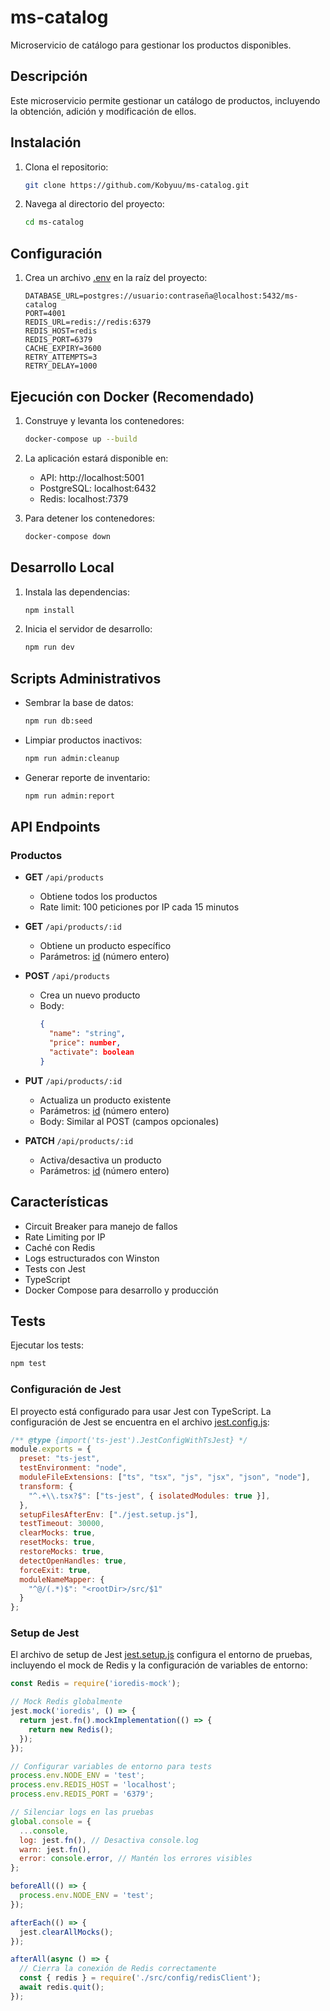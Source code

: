 # ms-catalog

Microservicio de catálogo para gestionar los productos disponibles.

## Descripción

Este microservicio permite gestionar un catálogo de productos, incluyendo la obtención, adición y modificación de ellos.

## Instalación

1. Clona el repositorio:
    ```sh
    git clone https://github.com/Kobyuu/ms-catalog.git
    ```
2. Navega al directorio del proyecto:
    ```sh
    cd ms-catalog
    ```

## Configuración

1. Crea un archivo [.env](http://_vscodecontentref_/1) en la raíz del proyecto:
    ```env
    DATABASE_URL=postgres://usuario:contraseña@localhost:5432/ms-catalog
    PORT=4001
    REDIS_URL=redis://redis:6379
    REDIS_HOST=redis
    REDIS_PORT=6379
    CACHE_EXPIRY=3600
    RETRY_ATTEMPTS=3
    RETRY_DELAY=1000
    ```

## Ejecución con Docker (Recomendado)

1. Construye y levanta los contenedores:
    ```sh
    docker-compose up --build
    ```

2. La aplicación estará disponible en:
    - API: http://localhost:5001
    - PostgreSQL: localhost:6432
    - Redis: localhost:7379

3. Para detener los contenedores:
    ```sh
    docker-compose down
    ```

## Desarrollo Local

1. Instala las dependencias:
    ```sh
    npm install
    ```

2. Inicia el servidor de desarrollo:
    ```sh
    npm run dev
    ```

## Scripts Administrativos

- Sembrar la base de datos:
    ```sh
    npm run db:seed
    ```

- Limpiar productos inactivos:
    ```sh
    npm run admin:cleanup
    ```

- Generar reporte de inventario:
    ```sh
    npm run admin:report
    ```


## API Endpoints

### Productos

- **GET** `/api/products`
  - Obtiene todos los productos
  - Rate limit: 100 peticiones por IP cada 15 minutos

- **GET** `/api/products/:id`
  - Obtiene un producto específico
  - Parámetros: [id](http://_vscodecontentref_/2) (número entero)

- **POST** `/api/products`
  - Crea un nuevo producto
  - Body:
    ```json
    {
      "name": "string",
      "price": number,
      "activate": boolean
    }
    ```

- **PUT** `/api/products/:id`
  - Actualiza un producto existente
  - Parámetros: [id](http://_vscodecontentref_/3) (número entero)
  - Body: Similar al POST (campos opcionales)

- **PATCH** `/api/products/:id`
  - Activa/desactiva un producto
  - Parámetros: [id](http://_vscodecontentref_/4) (número entero)

## Características

- Circuit Breaker para manejo de fallos
- Rate Limiting por IP
- Caché con Redis
- Logs estructurados con Winston
- Tests con Jest
- TypeScript
- Docker Compose para desarrollo y producción

## Tests

Ejecutar los tests:
```sh
npm test
```

### Configuración de Jest

El proyecto está configurado para usar Jest con TypeScript. La configuración de Jest se encuentra en el archivo [jest.config.js](jest.config.js):

```javascript
/** @type {import('ts-jest').JestConfigWithTsJest} */
module.exports = {
  preset: "ts-jest",
  testEnvironment: "node",
  moduleFileExtensions: ["ts", "tsx", "js", "jsx", "json", "node"],
  transform: {
    "^.+\\.tsx?$": ["ts-jest", { isolatedModules: true }],
  },
  setupFilesAfterEnv: ["./jest.setup.js"],
  testTimeout: 30000,
  clearMocks: true,
  resetMocks: true,
  restoreMocks: true,
  detectOpenHandles: true,
  forceExit: true,
  moduleNameMapper: {
    "^@/(.*)$": "<rootDir>/src/$1"
  }
};
```

### Setup de Jest

El archivo de setup de Jest [jest.setup.js](jest.setup.js) configura el entorno de pruebas, incluyendo el mock de Redis y la configuración de variables de entorno:

```javascript
const Redis = require('ioredis-mock');

// Mock Redis globalmente
jest.mock('ioredis', () => {
  return jest.fn().mockImplementation(() => {
    return new Redis();
  });
});

// Configurar variables de entorno para tests
process.env.NODE_ENV = 'test';
process.env.REDIS_HOST = 'localhost';
process.env.REDIS_PORT = '6379';

// Silenciar logs en las pruebas
global.console = {
  ...console,
  log: jest.fn(), // Desactiva console.log
  warn: jest.fn(),
  error: console.error, // Mantén los errores visibles
};

beforeAll(() => {
  process.env.NODE_ENV = 'test';
});

afterEach(() => {
  jest.clearAllMocks();
});

afterAll(async () => {
  // Cierra la conexión de Redis correctamente
  const { redis } = require('./src/config/redisClient');
  await redis.quit();
});
```